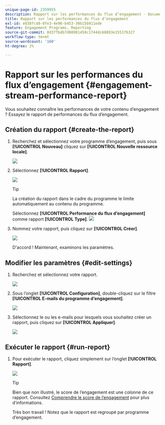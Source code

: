 ```yaml
---
unique-page-id: 2359955
description: Rapport sur les performances du flux d’engagement - Documents Marketo - Documentation du produit
title: Rapport sur les performances du flux d’engagement
exl-id: e838fcd8-0fe3-4e96-b453-30b15b911ede
feature: Engagement Programs, Reporting
source-git-commit: 0d37fbdb7d08901458c1744dc68893e155176327
workflow-type: tm+mt
source-wordcount: '160'
ht-degree: 2%

---
```


# Rapport sur les performances du flux d’engagement {#engagement-stream-performance-report}

Vous souhaitez connaître les performances de votre contenu d’engagement ? Essayez le rapport de performances du flux d’engagement.

## Création du rapport {#create-the-report}

1. Recherchez et sélectionnez votre programme d’engagement, puis sous **[!UICONTROL Nouveau]** cliquez sur **[!UICONTROL Nouvelle ressource locale]**.

   ![](assets/localassetnutring.jpg)

1. Sélectionnez **[!UICONTROL Rapport]**.

   ![](assets/image2014-9-15-18-3a23-3a59.png)

   >[!TIP]
   >
   >La création du rapport dans le cadre du programme le limite automatiquement au contenu du programme.

   Sélectionnez **[!UICONTROL Performance du flux d’engagement]** comme rapport **[!UICONTROL Type]**.
   ![](assets/engagementreportchoose.png)

1. Nommez votre rapport, puis cliquez sur **[!UICONTROL Créer]**.

   ![](assets/image2014-9-15-18-3a24-3a23.png)

   D&#39;accord ! Maintenant, examinons les paramètres.

## Modifier les paramètres {#edit-settings}

1. Recherchez et sélectionnez votre rapport.

   ![](assets/engagementperformancereport.jpg)

1. Sous l’onglet **[!UICONTROL Configuration]**, double-cliquez sur le filtre **[!UICONTROL E-mails du programme d’engagement]**.

   ![](assets/image2014-9-15-18-3a25-3a4.png)

1. Sélectionnez le ou les e-mails pour lesquels vous souhaitez créer un rapport, puis cliquez sur **[!UICONTROL Appliquer]**.

   ![](assets/engagementfilter.jpg)

## Exécuter le rapport {#run-report}

1. Pour exécuter le rapport, cliquez simplement sur l’onglet **[!UICONTROL Rapport]**.

   ![](assets/image2014-9-15-18-3a25-3a15.png)

   >[!TIP]
   >
   >Bien que non illustré, le score de l’engagement est une colonne de ce rapport. Consultez [Comprendre le score de l’engagement](/help/marketo/product-docs/email-marketing/drip-nurturing/reports-and-notifications/understanding-the-engagement-score.md) pour plus d’informations.

   Très bon travail ! Notez que le rapport est regroupé par programme d’engagement.
